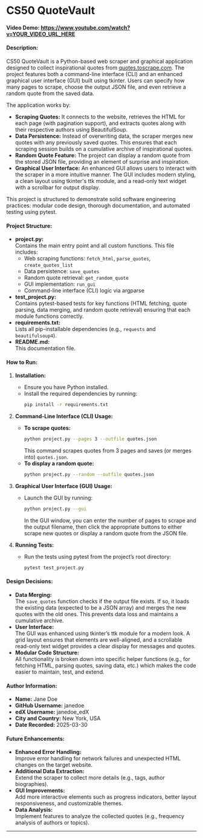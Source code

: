 # CS50 QuoteVault

#### Video Demo: https://www.youtube.com/watch?v=YOUR_VIDEO_URL_HERE

#### Description:
CS50 QuoteVault is a Python-based web scraper and graphical application designed to collect inspirational quotes from [quotes.toscrape.com](http://quotes.toscrape.com/). The project features both a command-line interface (CLI) and an enhanced graphical user interface (GUI) built using tkinter. Users can specify how many pages to scrape, choose the output JSON file, and even retrieve a random quote from the saved data.

The application works by:
- **Scraping Quotes:** It connects to the website, retrieves the HTML for each page (with pagination support), and extracts quotes along with their respective authors using BeautifulSoup.
- **Data Persistence:** Instead of overwriting data, the scraper merges new quotes with any previously saved quotes. This ensures that each scraping session builds on a cumulative archive of inspirational quotes.
- **Random Quote Feature:** The project can display a random quote from the stored JSON file, providing an element of surprise and inspiration.
- **Graphical User Interface:** An enhanced GUI allows users to interact with the scraper in a more intuitive manner. The GUI includes modern styling, a clean layout using tkinter's ttk module, and a read-only text widget with a scrollbar for output display.

This project is structured to demonstrate solid software engineering practices: modular code design, thorough documentation, and automated testing using pytest.

#### Project Structure:
- **project.py:**  
  Contains the main entry point and all custom functions. This file includes:
  - Web scraping functions: `fetch_html`, `parse_quotes`, `create_quotes_list`
  - Data persistence: `save_quotes`
  - Random quote retrieval: `get_random_quote`
  - GUI implementation: `run_gui`
  - Command-line interface (CLI) logic via argparse
- **test_project.py:**  
  Contains pytest-based tests for key functions (HTML fetching, quote parsing, data merging, and random quote retrieval) ensuring that each module functions correctly.
- **requirements.txt:**  
  Lists all pip-installable dependencies (e.g., `requests` and `beautifulsoup4`).
- **README.md:**  
  This documentation file.

#### How to Run:

1. **Installation:**
   - Ensure you have Python installed.
   - Install the required dependencies by running:
     ```bash
     pip install -r requirements.txt
     ```

2. **Command-Line Interface (CLI) Usage:**
   - **To scrape quotes:**
     ```bash
     python project.py --pages 3 --outfile quotes.json
     ```
     This command scrapes quotes from 3 pages and saves (or merges into) `quotes.json`.
   - **To display a random quote:**
     ```bash
     python project.py --random --outfile quotes.json
     ```

3. **Graphical User Interface (GUI) Usage:**
   - Launch the GUI by running:
     ```bash
     python project.py --gui
     ```
     In the GUI window, you can enter the number of pages to scrape and the output filename, then click the appropriate buttons to either scrape new quotes or display a random quote from the JSON file.

4. **Running Tests:**
   - Run the tests using pytest from the project’s root directory:
     ```bash
     pytest test_project.py
     ```

#### Design Decisions:
- **Data Merging:**  
  The `save_quotes` function checks if the output file exists. If so, it loads the existing data (expected to be a JSON array) and merges the new quotes with the old ones. This prevents data loss and maintains a cumulative archive.
- **User Interface:**  
  The GUI was enhanced using tkinter’s ttk module for a modern look. A grid layout ensures that elements are well-aligned, and a scrollable read-only text widget provides a clear display for messages and quotes.
- **Modular Code Structure:**  
  All functionality is broken down into specific helper functions (e.g., for fetching HTML, parsing quotes, saving data, etc.) which makes the code easier to maintain, test, and extend.

#### Author Information:
- **Name:** Jane Doe  
- **GitHub Username:** janedoe  
- **edX Username:** janedoe_edX  
- **City and Country:** New York, USA  
- **Date Recorded:** 2025-03-30

#### Future Enhancements:
- **Enhanced Error Handling:**  
  Improve error handling for network failures and unexpected HTML changes on the target website.
- **Additional Data Extraction:**  
  Extend the scraper to collect more details (e.g., tags, author biographies).
- **GUI Improvements:**  
  Add more interactive elements such as progress indicators, better layout responsiveness, and customizable themes.
- **Data Analysis:**  
  Implement features to analyze the collected quotes (e.g., frequency analysis of authors or topics).

---
